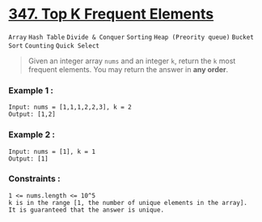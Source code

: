# [347. Top K Frequent Elements](https://leetcode.com/problems/top-k-frequent-elements/ "LeetCode")
`Array` `Hash Table` `Divide & Conquer` `Sorting` `Heap (Preority queue)` `Bucket Sort` `Counting` `Quick Select`
> Given an integer array `nums` and an integer `k`, return the `k` most frequent elements. You may return the answer in ____any order____.

### Example 1 :
    Input: nums = [1,1,1,2,2,3], k = 2
    Output: [1,2]

### Example 2 :
    Input: nums = [1], k = 1
    Output: [1]

### Constraints :
    1 <= nums.length <= 10^5
    k is in the range [1, the number of unique elements in the array].
    It is guaranteed that the answer is unique.
